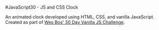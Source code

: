 #JavaScript30 - JS and CSS Clock

An animated clock developed using HTML, CSS, and vanilla JavaScript. Created as part of [Wes Bos' 30 Day Vanilla JS Challenge](https://javascript30.com/).
